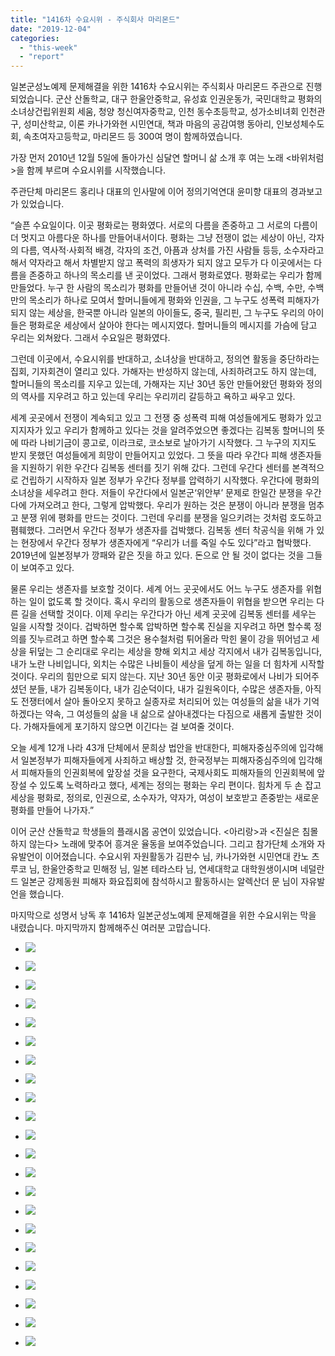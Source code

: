 ```yaml
---
title: "1416차 수요시위 - 주식회사 마리몬드"
date: "2019-12-04"
categories: 
  - "this-week"
  - "report"
---
```


일본군성노예제 문제해결을 위한 1416차 수요시위는 주식회사 마리몬드 주관으로 진행되었습니다. 군산 산돌학교, 대구 한울안중학교, 유성효 인권운동가, 국민대학교 평화의소녀상건립위원회 세움, 청양 청신여자중학교, 인천 동수초등학교, 성가소비녀회 인천관구, 성미산학교, 이론 카나가와현 시민연대, 책과 마음의 공감여행 동아리, 인보성체수도회, 속초여자고등학교, 마리몬드 등 300여 명이 함께하였습니다.

가장 먼저 2010년 12월 5일에 돌아가신 심달연 할머니 삶 소개 후 여는 노래 <바위처럼>을 함께 부르며 수요시위를 시작했습니다.

주관단체 마리몬드 홍리나 대표의 인사말에 이어 정의기억연대 윤미향 대표의 경과보고가 있었습니다.

“슬픈 수요일이다. 이곳 평화로는 평화였다. 서로의 다름을 존중하고 그 서로의 다름이 더 멋지고 아름다운 하나를 만들어내서이다. 평화는 그냥 전쟁이 없는 세상이 아닌, 각자의 다름, 역사적·사회적 배경, 각자의 조건, 아픔과 상처를 가진 사람들 등등, 소수자라고 해서 약자라고 해서 차별받지 않고 폭력의 희생자가 되지 않고 모두가 다 이곳에서는 다름을 존중하고 하나의 목소리를 낸 곳이었다. 그래서 평화로였다. 평화로는 우리가 함께 만들었다. 누구 한 사람의 목소리가 평화를 만들어낸 것이 아니라 수십, 수백, 수만, 수백만의 목소리가 하나로 모여서 할머니들에게 평화와 인권을, 그 누구도 성폭력 피해자가 되지 않는 세상을, 한국뿐 아니라 일본의 아이들도, 중국, 필리핀, 그 누구도 우리의 아이들은 평화로운 세상에서 살아야 한다는 메시지였다. 할머니들의 메시지를 가슴에 담고 우리는 외쳐왔다. 그래서 수요일은 평화였다.

그런데 이곳에서, 수요시위를 반대하고, 소녀상을 반대하고, 정의연 활동을 중단하라는 집회, 기자회견이 열리고 있다. 가해자는 반성하지 않는데, 사죄하려고도 하지 않는데, 할머니들의 목소리를 지우고 있는데, 가해자는 지난 30년 동안 만들어왔던 평화와 정의의 역사를 지우려고 하고 있는데 우리는 우리끼리 갈등하고 욕하고 싸우고 있다.

세계 곳곳에서 전쟁이 계속되고 있고 그 전쟁 중 성폭력 피해 여성들에게도 평화가 있고 지지자가 있고 우리가 함께하고 있다는 것을 알려주었으면 좋겠다는 김복동 할머니의 뜻에 따라 나비기금이 콩고로, 이라크로, 코소보로 날아가기 시작했다. 그 누구의 지지도 받지 못했던 여성들에게 희망이 만들어지고 있었다. 그 뜻을 따라 우간다 피해 생존자들을 지원하기 위한 우간다 김복동 센터를 짓기 위해 갔다. 그런데 우간다 센터를 본격적으로 건립하기 시작하자 일본 정부가 우간다 정부를 압력하기 시작했다. 우간다에 평화의 소녀상을 세우려고 한다. 저들이 우간다에서 일본군‘위안부’ 문제로 한일간 분쟁을 우간다에 가져오려고 한다, 그렇게 압박했다. 우리가 원하는 것은 분쟁이 아니라 분쟁을 멈추고 분쟁 위에 평화를 만드는 것이다. 그런데 우리를 분쟁을 일으키려는 것처럼 호도하고 폄훼했다. 그러면서 우간다 정부가 생존자를 겁박했다. 김복동 센터 착공식을 위해 가 있는 현장에서 우간다 정부가 생존자에게 “우리가 너를 죽일 수도 있다”라고 협박했다. 2019년에 일본정부가 깡패와 같은 짓을 하고 있다. 돈으로 안 될 것이 없다는 것을 그들이 보여주고 있다.

물론 우리는 생존자를 보호할 것이다. 세계 어느 곳곳에서도 어느 누구도 생존자를 위협하는 일이 없도록 할 것이다. 혹시 우리의 활동으로 생존자들이 위협을 받으면 우리는 다른 길을 선택할 것이다. 이제 우리는 우간다가 아닌 세계 곳곳에 김복동 센터를 세우는 일을 시작할 것이다. 겁박하면 할수록 압박하면 할수록 진실을 지우려고 하면 할수록 정의를 짓누르려고 하면 할수록 그것은 용수철처럼 튀어올라 막힌 물이 강을 뛰어넘고 세상을 뒤덮는 그 순리대로 우리는 세상을 향해 외치고 세상 각지에서 내가 김복동입니다, 내가 노란 나비입니다, 외치는 수많은 나비들이 세상을 덮게 하는 일을 더 힘차게 시작할 것이다. 우리의 힘만으로 되지 않는다. 지난 30년 동안 이곳 평화로에서 나비가 되어주셨던 분들, 내가 김복동이다, 내가 김순덕이다, 내가 길원옥이다, 수많은 생존자들, 아직도 전쟁터에서 살아 돌아오지 못하고 실종자로 처리되어 있는 여성들의 삶을 내가 기억하겠다는 약속, 그 여성들의 삶을 내 삶으로 살아내겠다는 다짐으로 새롭게 출발한 것이다. 가해자들에게 포기하지 않으면 이긴다는 걸 보여줄 것이다.

오늘 세계 12개 나라 43개 단체에서 문희상 법안을 반대한다, 피해자중심주의에 입각해서 일본정부가 피해자들에게 사죄하고 배상할 것, 한국정부는 피해자중심주의에 입각해서 피해자들의 인권회복에 앞장설 것을 요구한다, 국제사회도 피해자들의 인권회복에 앞장설 수 있도록 노력하라고 했다, 세계는 정의는 평화는 우리 편이다. 힘차게 두 손 잡고 세상을 평화로, 정의로, 인권으로, 소수자가, 약자가, 여성이 보호받고 존중받는 새로운 평화를 만들어 나가자.”

이어 군산 산돌학교 학생들의 플래시몹 공연이 있었습니다. <아리랑>과 <진실은 침몰하지 않는다> 노래에 맞추어 흥겨운 율동을 보여주었습니다. 그리고 참가단체 소개와 자유발언이 이어졌습니다. 수요시위 자원활동가 김판수 님, 카나가와현 시민연대 칸노 츠루코 님, 한울안중학교 민해정 님, 일본 테라스타 님, 연세대학교 대학원생이시며 네덜란드 일본군 강제동원 피해자 화요집회에 참석하시고 활동하시는 알렉산더 문 님이 자유발언을 했습니다.

마지막으로 성명서 낭독 후 1416차 일본군성노예제 문제해결을 위한 수요시위는 막을 내렸습니다. 마지막까지 함께해주신 여러분 고맙습니다.

- ![](https://womenandwar.net/kr/wp-content/uploads/2019/12/크기변환IMGP3378.jpg)
    
- ![](https://womenandwar.net/kr/wp-content/uploads/2019/12/크기변환IMGP3391.jpg)
    
- ![](https://womenandwar.net/kr/wp-content/uploads/2019/12/크기변환IMGP3397.jpg)
    
- ![](https://womenandwar.net/kr/wp-content/uploads/2019/12/크기변환IMGP3398.jpg)
    
- ![](https://womenandwar.net/kr/wp-content/uploads/2019/12/크기변환IMGP3418.jpg)
    
- ![](https://womenandwar.net/kr/wp-content/uploads/2019/12/크기변환IMGP3421.jpg)
    
- ![](https://womenandwar.net/kr/wp-content/uploads/2019/12/크기변환IMGP3429.jpg)
    
- ![](https://womenandwar.net/kr/wp-content/uploads/2019/12/크기변환IMGP3435.jpg)
    
- ![](https://womenandwar.net/kr/wp-content/uploads/2019/12/크기변환IMGP3460.jpg)
    
- ![](https://womenandwar.net/kr/wp-content/uploads/2019/12/크기변환IMGP3473.jpg)
    
- ![](https://womenandwar.net/kr/wp-content/uploads/2019/12/크기변환IMGP3485.jpg)
    
- ![](https://womenandwar.net/kr/wp-content/uploads/2019/12/크기변환IMGP3501.jpg)
    
- ![](https://womenandwar.net/kr/wp-content/uploads/2019/12/크기변환IMGP3505.jpg)
    
- ![](https://womenandwar.net/kr/wp-content/uploads/2019/12/크기변환IMGP3509.jpg)
    
- ![](https://womenandwar.net/kr/wp-content/uploads/2019/12/크기변환IMGP3515.jpg)
    
- ![](https://womenandwar.net/kr/wp-content/uploads/2019/12/크기변환IMGP3537.jpg)
    
- ![](https://womenandwar.net/kr/wp-content/uploads/2019/12/크기변환IMGP3541.jpg)
    
- ![](https://womenandwar.net/kr/wp-content/uploads/2019/12/크기변환IMGP3551.jpg)
    
- ![](https://womenandwar.net/kr/wp-content/uploads/2019/12/크기변환IMGP3557.jpg)
    
- ![](https://womenandwar.net/kr/wp-content/uploads/2019/12/크기변환IMGP3568.jpg)
    
- ![](https://womenandwar.net/kr/wp-content/uploads/2019/12/크기변환IMGP3577.jpg)
    
- ![](https://womenandwar.net/kr/wp-content/uploads/2019/12/S28BW-419120417000-724x1024.jpg)
